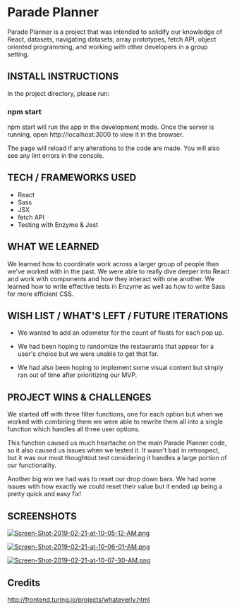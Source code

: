 # Parade Planner
Parade Planner is a project that was intended to solidify our knowledge of React, datasets, navigating datasets, array prototypes, fetch API, object oriented programming, and working with other developers in a group setting.

## INSTALL INSTRUCTIONS

In the project directory, please run:

### npm start

npm start will run the app in the development mode.
Once the server is running, open http://localhost:3000 to view it in the browser.

The page will reload if any alterations to the code are made.
You will also see any lint errors in the console.

## TECH / FRAMEWORKS USED

- React
- Sass
- JSX
- fetch API
- Testing with Enzyme & Jest

## WHAT WE LEARNED

We learned how to coordinate work across a larger group of people than we've worked with in the past. We were able to really dive deeper into React and work with components and how they interact with one another. We learned how to write effective tests in Enzyme as well as how to write Sass for more efficient CSS.

## WISH LIST / WHAT'S LEFT / FUTURE ITERATIONS

- We wanted to add an odometer for the count of floats for each pop up.

- We had been hoping to randomize the restaurants that appear for a user's choice but we were unable to get that far.

- We had also been hoping to implement some visual content but simply ran out of time after prioritizing our MVP.

## PROJECT WINS & CHALLENGES

We started off with three filter functions, one for each option but when we worked with combining them we were able to rewrite them all into a single function which handles all three user options.

This function caused us much heartache on the main Parade Planner code, so it also caused us issues when we tested it. It wasn't bad in retrospect, but it was our most thoughtout test considering it handles a large portion of our functionality.

Another big win we had was to reset our drop down bars. We had some issues with how exactly we could reset their value but it ended up being a pretty quick and easy fix!

## SCREENSHOTS

[![Screen-Shot-2019-02-21-at-10-05-12-AM.png](https://i.postimg.cc/mgKqS2tN/Screen-Shot-2019-02-21-at-10-05-12-AM.png)](https://postimg.cc/21F2kYdV)

[![Screen-Shot-2019-02-21-at-10-06-01-AM.png](https://i.postimg.cc/WbB6WDw3/Screen-Shot-2019-02-21-at-10-06-01-AM.png)](https://postimg.cc/ppBFyL7b)

[![Screen-Shot-2019-02-21-at-10-07-30-AM.png](https://i.postimg.cc/jS6NMMjg/Screen-Shot-2019-02-21-at-10-07-30-AM.png)](https://postimg.cc/tsTYTtWW)

## Credits
http://frontend.turing.io/projects/whateverly.html
